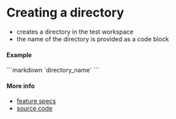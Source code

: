 # Creating a directory

* creates a directory in the test workspace
* the name of the directory is provided as a code block


#### Example

<a class="tutorialRunner_runMarkdownInTutrun">
```markdown
<a class="tutorialRunner_createDirectory">
`directory_name`
</a>
```
</a>


#### More info

- [feature specs](../../features/actions/built-in/create-directory/create-directory.feature)
- [source code](../../src/actions/built-in/create-directory.ls)
